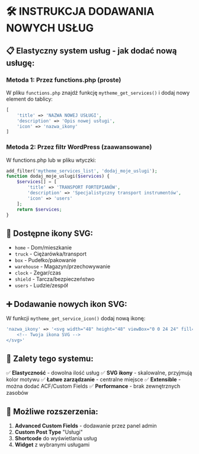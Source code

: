 # 🛠️ INSTRUKCJA DODAWANIA NOWYCH USŁUG

## 📋 Elastyczny system usług - jak dodać nową usługę:

### Metoda 1: Przez functions.php (proste)

W pliku `functions.php` znajdź funkcję `mytheme_get_services()` i dodaj nowy element do tablicy:

```php
[
    'title' => 'NAZWA NOWEJ USŁUGI',
    'description' => 'Opis nowej usługi',
    'icon' => 'nazwa_ikony'
]
```

### Metoda 2: Przez filtr WordPress (zaawansowane)

W functions.php lub w pliku wtyczki:

```php
add_filter('mytheme_services_list', 'dodaj_moje_uslugi');
function dodaj_moje_uslugi($services) {
    $services[] = [
        'title' => 'TRANSPORT FORTEPIANÓW',
        'description' => 'Specjalistyczny transport instrumentów',
        'icon' => 'users'
    ];
    return $services;
}
```

## 🎨 Dostępne ikony SVG:

- `home` - Dom/mieszkanie
- `truck` - Ciężarówka/transport
- `box` - Pudełko/pakowanie
- `warehouse` - Magazyn/przechowywanie
- `clock` - Zegar/czas
- `shield` - Tarcza/bezpieczeństwo
- `users` - Ludzie/zespół

## ➕ Dodawanie nowych ikon SVG:

W funkcji `mytheme_get_service_icon()` dodaj nową ikonę:

```php
'nazwa_ikony' => '<svg width="48" height="48" viewBox="0 0 24 24" fill="none">
    <!-- Twoja ikona SVG -->
</svg>'
```

## 🎯 Zalety tego systemu:

✅ **Elastyczność** - dowolna ilość usług
✅ **SVG ikony** - skalowalne, przyjmują kolor motywu
✅ **Łatwe zarządzanie** - centralne miejsce
✅ **Extensible** - można dodać ACF/Custom Fields
✅ **Performance** - brak zewnętrznych zasobów

## 🔧 Możliwe rozszerzenia:

1. **Advanced Custom Fields** - dodawanie przez panel admin
2. **Custom Post Type** "Usługi"
3. **Shortcode** do wyświetlania usług
4. **Widget** z wybranymi usługami
